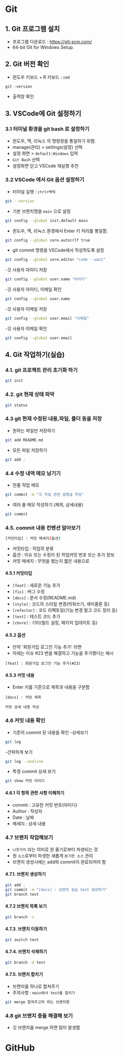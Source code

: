 # Git

## 1. Git 프로그램 설치

- 프로그램 다운로드 : https://git-scm.com/
- 64-bit Git for Windows Setup.

## 2. Git 버전 확인

- 윈도우 키보드 + R 키보드 : `cmd`

```
git -version
```

- 출력창 확인

## 3. VSCode에 Git 설정하기

### 3.1 터미널 환경을 git bash 로 설정하기

- 윈도우, 맥, 리눅스 의 명령창을 통일하기 위함.
- manage(관리) > settings(설정) 선택
- 설정 화면 > `default:Windows` 입력
- `Git Bash` 선택
- 설정화면 닫고 VSCode 재실행 추천

### 3.2 VSCode 에서 Git 옵션 설정하기

- 터미널 실행 : `ctrl+백틱`

```bash
git --version
```

- 기본 브랜치명을 `main` 으로 설정

```bash
git config --global init.default main
```

- 윈도우, 맥, 리눅스 환경에서 Enter 키 처리를 통일함.

```bash
git config --global core.autocrlf true
```

- git commit 명령을 VSCode에서 작성하도록 설정

```bash
git config --global core.editor "code --wait"
```

-깃 사용자 아이디 저장

```bash
git config --global user.name "아이디"
```

-깃 사용자 아이디, 이메일 확인

```bash
git config --global user.name
```

-깃 사용자 이메일 저장

```bash
git config --global user.email "이메일"
```

-깃 사용자 이메일 확인

```bash
git config --global user.email
```

## 4. Git 작업하기(실습)

### 4.1. git 프로젝트 관리 초기화 하기

```bash
git init
```

### 4.2. git 현재 상태 파악

```bash
git status
```

### 4.3 git 현재 수정된 내용,파일, 폴더 등을 저장

- 원하는 파일만 저장하기

```bash
git add README.md
```

- 모든 파일 저장하기

```bash
git add .
```

### 4.4 수정 내역 메모 남기기

- 한줄 작업 메모

```bash
git commit -m "깃 작업 관련 설명글 작성"
```

- 여러 줄 메모 작성하기 (제목, 상세내용)

```bash
git commit
```

### 4.5. commit 내용 컨벤션 알아보기

```bash
[커밋타입] : 커밋 메세지(옵션)
```

- 커밋타입 : 작업의 분류
- 옵션 : 이슈 또는 수정이 된 작업커밋 번호 또는 추가 정보
- 커밋 메세지 : 무엇을 했는지 짧은 내용으로

#### 4.5.1 커밋타입

- `[feat]` : 새로운 기능 추가
- `[fix]` : 버그 수정
- `[docs]` : 문서 수정(README.md)
- `[style]` : 코드의 스타일 변경(띄워쓰기, 세미콜론 등)
- `[refector]` : 코드 리펙토링(기능 변경 말고 코드 정리 등)
- `[test]` : 테스트 코드 추가
- `[chore]` : 기타(빌드 설정, 패키지 업데이트 등)

#### 4.5.2 옵션

- 만약 '회원가입 로그인 기능 추가' 라면
- 아래는 이슈 #23 번을 해결하고 기능을 추가했다는 예시

```
[feat] : 회원가입 로그인 기능 추가(#23)
```

#### 4.5.3 커밋 내용

- Enter 키를 기준으로 제목과 내용을 구분함

```
[docs] : 커밋 제목

커밋 상세 내용 작성
```

### 4.6 커밋 내용 확인

- 기존의 commit 된 내용을 확인 -상세보기

```bash
git log
```

-간략하게 보기

```bash
git log --oneline
```

- 특정 commit 상세 보기

```bash
git show 커밋 아이디
```

#### 4.6.1 각 항목 관련 사항 이해하기

- commit : 고유한 커밋 번호(아이디)
- Author : 작성자
- Date : 날짜
- 메세지 : 상세 내용

### 4.7 브랜치 작업해보기

- `나뭇가지` 라는 의미로 원 줄기로부터 파생되는 것
- 원 `소스`로부터 파생한 새롭게 `분기한 소스` 관리
- 브랜치 생성시에는 add와 commit이 완료되어야 함

#### 4.7.1. 브랜치 생성하기

```bash
git add .
git commit -m "[docs] : 브랜치 실습 test 생성하기"
git branch test
```

#### 4.7.2 브랜치 목록 보기

```bash
git branch -v
```

#### 4.7.3. 브랜치 이동하기

```bash
git switch test
```

#### 4.7.4. 브랜치 삭제하기

```bash
git branch -d test
```

#### 4.7.5. 브랜치 합치기

- 브랜치를 하나로 합쳐주기
- 주의사항 : `main에서 test를 합치기`

```bash
git merge 합쳐주고자 하는 브랜치명
```

### 4.8 git 브랜치 충돌 해결해 보기

- 깃 브랜치를 merge 하면 많이 발생함

# GitHub
